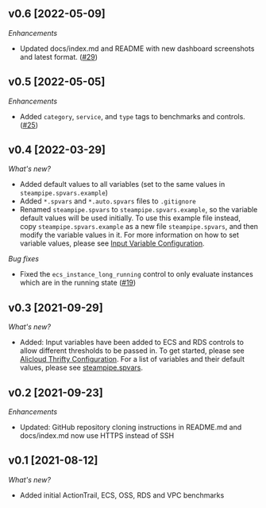 ## v0.6 [2022-05-09]

_Enhancements_

- Updated docs/index.md and README with new dashboard screenshots and latest format. ([#29](https://github.com/turbot/steampipe-mod-alicloud-thrifty/pull/29))

## v0.5 [2022-05-05]

_Enhancements_

- Added `category`, `service`, and `type` tags to benchmarks and controls. ([#25](https://github.com/turbot/steampipe-mod-alicloud-thrifty/pull/25))

## v0.4 [2022-03-29]

_What's new?_

- Added default values to all variables (set to the same values in `steampipe.spvars.example`)
- Added `*.spvars` and `*.auto.spvars` files to `.gitignore`
- Renamed `steampipe.spvars` to `steampipe.spvars.example`, so the variable default values will be used initially. To use this example file instead, copy `steampipe.spvars.example` as a new file `steampipe.spvars`, and then modify the variable values in it. For more information on how to set variable values, please see [Input Variable Configuration](https://hub.steampipe.io/mods/turbot/alicloud_thrifty#configuration).

_Bug fixes_

- Fixed the `ecs_instance_long_running` control to only evaluate instances which are in the running state ([#19](https://github.com/turbot/steampipe-mod-alicloud-thrifty/pull/19))

## v0.3 [2021-09-29]

_What's new?_

- Added: Input variables have been added to ECS and RDS controls to allow different thresholds to be passed in. To get started, please see [Alicloud Thrifty Configuration](https://hub.steampipe.io/mods/turbot/alicloud_thrifty#configuration). For a list of variables and their default values, please see [steampipe.spvars](https://github.com/turbot/steampipe-mod-alicloud-thrifty/blob/main/steampipe.spvars).

## v0.2 [2021-09-23]

_Enhancements_

- Updated: GitHub repository cloning instructions in README.md and docs/index.md now use HTTPS instead of SSH

## v0.1 [2021-08-12]

_What's new?_

- Added initial ActionTrail, ECS, OSS, RDS and VPC benchmarks
